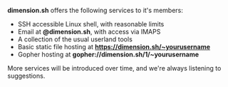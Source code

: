 **dimension.sh** offers the following services to it's members:

* SSH accessible Linux shell, with reasonable limits</li>
* Email at <b>@dimension.sh</b>, with access via IMAPS</li>
* A collection of the usual userland tools</li>
* Basic static file hosting at **https://dimension.sh/~yourusername**
* Gopher hosting at **gopher://dimension.sh/1/~yourusername**

More services will be introduced over time, and we're always listening to suggestions.